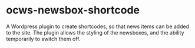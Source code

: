 # ocws-newsbox-shortcode
A Wordpress plugin to create shortcodes, so that news items can be added to the site. The plugin allows the styling of the newsboxes, and the ability temporarily to switch them off.
